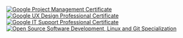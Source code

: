 <!--START_SECTION:badges-->
[![Google Project Management Certificate](https://images.credly.com/size/110x110/images/771cff46-3573-4d12-bfd8-528745f00957/GCC_badge_PGM_1000x1000.png)](https://www.credly.com/badges/b416a1a6-f425-4ede-950c-e8e60014ab9f "Google Project Management Certificate")
[![Google UX Design Professional Certificate](https://images.credly.com/size/110x110/images/f4b9febb-69f6-46d8-8797-1e504ebfe0f8/GCC_badge_UX_1000x1000.png)](https://www.credly.com/badges/505c5c91-1901-4edb-9969-423c92231895 "Google UX Design Professional Certificate")
[![Google IT Support Professional Certificate](https://images.credly.com/size/110x110/images/fb97a12f-c0f1-4f37-9b7d-4a830199fe84/GCC_badge_IT_Support_1000x1000.png)](https://www.credly.com/badges/7652e4dd-3cf8-4261-8f42-66ac1a257ebb "Google IT Support Professional Certificate")
[![Open Source Software Development, Linux and Git Specialization](https://images.credly.com/size/110x110/images/a8e890b4-d484-4e04-b521-fba516a8c3cd/coursera-specialization-badge.png)](https://www.credly.com/badges/736b477a-ffc4-4511-b1cb-8880814d3b5c "Open Source Software Development, Linux and Git Specialization")
<!--END_SECTION:badges-->
